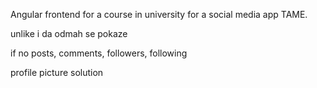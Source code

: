 Angular frontend for a course in university for a social media app TAME.

unlike i da odmah se pokaze

if no posts, comments, followers, following

profile picture solution
